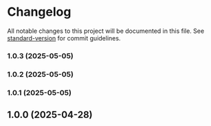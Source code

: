 # Changelog

All notable changes to this project will be documented in this file. See [standard-version](https://github.com/conventional-changelog/standard-version) for commit guidelines.

### 1.0.3 (2025-05-05)

### 1.0.2 (2025-05-05)

### 1.0.1 (2025-05-05)

## 1.0.0 (2025-04-28)
